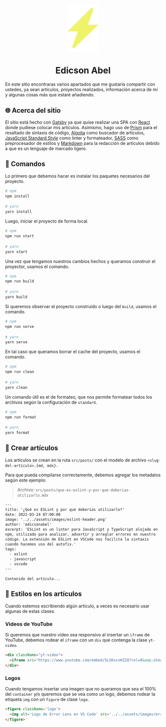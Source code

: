 ﻿<p align="center">
  <a href="https://edicsonabel.com">
    <img width="100" alt="Edicson Abel" src="src/assets/icon.svg" />
  </a>
  <h1 align="center">Edicson Abel</h1>
</p>

En este sitio encontraras varios apartados que me gustaría compartir con ustedes, ya sean artículos, proyectos realizados, información acerca de mí y algunas cosas más que estaré añadiendo.

## 🌐 Acerca del sitio
El sitio está hecho con [Gatsby][linkgatsby] ya que quise realizar una SPA con [React][linkreact] donde pudiese colocar mis artículos. Asimismo, hago uso de [Prism][linkprism] para el resaltado de sintaxis de código, [Algolia][linkalgolia] como buscador de artículos, [JavaScript Standard Style][linkstandard] como linter y formateador, [SASS][linksass] como preprocesador de estilos y [Markdown][linkmd] para la redacción de artículos debido a que es un lenguaje de marcado ligero.

## 🚥 Comandos
Lo primero que debemos hacer es instalar los paquetes necesarios del proyecto.
```bash
# npm
npm install

# yarn
yarn install
```

Luego, iniciar el proyecto de forma local.
```bash
# npm
npm run start

# yarn
yarn start
```

Una vez que tengamos nuestros cambios hechos y queramos construir el proyector, usamos el comando.
```bash
# npm
npm run build

# yarn
yarn build
```

Si queremos observar el proyecto construido o luego del `build`, usamos el comando.
```bash
# npm
npm run serve

# yarn
yarn serve
```

En tal caso que queramos borrar el cache del proyecto, usamos el comando.
```bash
# npm
npm run clean

# yarn
yarn clean
```

Un comando útil es el de formateo, que nos permite formatear todos los archivos según la configuración de `standard`.
```bash
# npm
npm run format

# yarn
yarn format
```

## 🔖 Crear artículos
Los artículos se crean en la ruta `src/posts/` con el modelo de archivo `<slug-del-artículo>.{md, mdx}.`

Para que pueda compilarse correctamente, debemos agregar los metadatos según este ejemplo:
> Archivo: `src/posts/que-es-eslint-y-por-que-deberias-utilizarlo.mdx`
```mdx
---
title: '¿Qué es ESLint y por qué deberías utilizarlo?'
date: 2022-03-24 07:00:00
image: '../../assets/images/eslint-header.png'
author: 'edicsonabel'
excerpt: 'ESLint es un linter para JavaScript y TypeScript alojado en npm, utilizado para analizar, advertir y arreglar errores en nuestro código. La extensión de ESLint en VSCode nos facilita la sintaxis cuando hacemos uso del autofix.'
tags:
  - eslint
  - javascript
  - vscode
---

Contenido del artículo...
```

## 🎨 Estilos en los artículos
Cuando estemos escribiendo algún artículo, a veces es necesario usar algunas de estas clases.

### Videos de YouTube
Si queremos que nuestro video sea responsivo al insertar un `iframe` de YouTube, debemos rodear el `iframe` con un `div` que contenga la clase `yt-video`.
```html
<div className="yt-video">
  <iframe src="https://www.youtube.com/embed/5L5KxvsHZ2Q?rel=0&amp;showinfo=0" />
</div>
```

### Logos
Cuando tengamos insertar una imagen que no queramos que sea el 100% del `container` y/o queremos que se vea como un logo, debemos rodear la etiqueta `img` con un `figure` de clase `logo`. 
```html
<figure className='logo'>
  <img alt='Logo de Error Lens en VS Code' src='../../assets/images/error-lens-logo-vscode.webp' />
</figure>
``` 


[linkgatsby]: https://www.gatsbyjs.com/ "Enlace del sitio web de Gatsby"
[linkreact]: https://reactjs.org/ "Enlace del sitio web de React"
[linkalgolia]: https://www.algolia.com/ "Enlace del sitio web de Algolia"
[linkprism]: https://prismjs.com/ "Enlace del sitio web de Prism"
[linkstandard]: https://standardjs.com/ "Enlace del sitio web de JavaScript Standard Style"
[linksass]: https://sass-lang.com/ "Enlace del sitio web de SASS"
[linkmd]: https://daringfireball.net/projects/markdown/ "Enlace del sitio web de Markdown"
